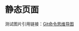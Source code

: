 # 静态页面

测试图片引用链接：[Git命令思维导图](https://raw.githubusercontent.com/songlitao/picgo/master/resource/blog-slt/images/git.png)
